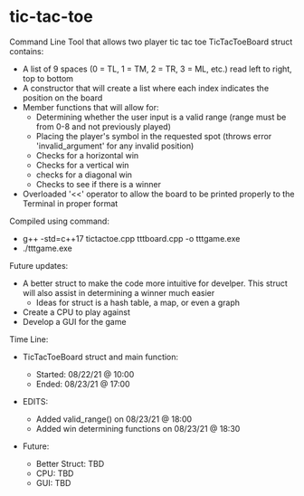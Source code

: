 # tic-tac-toe
Command Line Tool that allows two player tic tac toe
TicTacToeBoard struct contains:
  - A list of 9 spaces (0 = TL, 1 = TM, 2 = TR, 3 = ML, etc.) read left to right, top to bottom
  - A constructor that will create a list where each index indicates the position on the board
  - Member functions that will allow for:
    - Determining whether the user input is a valid range (range must be from 0-8 and not previously played)
    - Placing the player's symbol in the requested spot (throws error 'invalid_argument' for any invalid position)
    - Checks for a horizontal win
    - Checks for a vertical win
    - checks for a diagonal win
    - Checks to see if there is a winner
  - Overloaded '<<' operator to allow the board to be printed properly to the Terminal in proper format

Compiled using command:
  - g++ -std=c++17 tictactoe.cpp tttboard.cpp -o tttgame.exe
  - ./tttgame.exe

Future updates:
  - A better struct to make the code more intuitive for develper. This struct will also assist in determining a winner much easier
    - Ideas for struct is a hash table, a map, or even a graph
  - Create a CPU to play against
  - Develop a GUI for the game

Time Line:
  - TicTacToeBoard struct and main function:
    - Started: 08/22/21 @ 10:00
    - Ended: 08/23/21 @ 17:00

  - EDITS:
    - Added valid_range() on 08/23/21 @ 18:00
    - Added win determining functions on 08/23/21 @ 18:30

  - Future:
    - Better Struct: TBD
    - CPU: TBD
    - GUI: TBD
